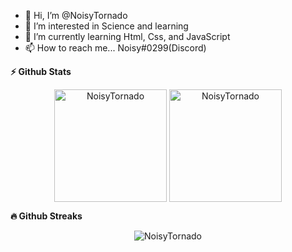 - 👋 Hi, I’m @NoisyTornado 
- 👀 I’m interested in Science and learning
- 🌱 I’m currently learning Html, Css, and JavaScript
- 📫 How to reach me... Noisy#0299(Discord)

<!---
NoisyTornado/NoisyTornado is a ✨ special ✨ repository because its `README.md` (this file) appears on your GitHub profile.
You can click the Preview link to take a look at your changes.
--->



  <summary><b>⚡ Github Stats</b></summary>
<p align="center"><img height="180em" src="https://github-readme-stats.vercel.app/api?username=NoisyTornado&hide_border=true&count_private=true&show_icons=true&theme=radical" alt="NoisyTornado" align = "center"/>
<img height="180em" src="https://github-readme-stats.vercel.app/api/top-langs?username=NoisyTornado&show_icons=true&locale=en&layout=compact&hide_border=true&theme=radical" alt="NoisyTornado" align = "center"/></p>

 <summary><b>🔥 Github Streaks</b></summary>
<p align="center"><img src="https://github-readme-streak-stats.herokuapp.com/?user=NoisyTornado&theme=black-ice&hide_border=true&stroke=0000&background=0D1117&ring=e05397&fire=e05397&currStreakLabel=e05397" alt="NoisyTornado" /></p>
